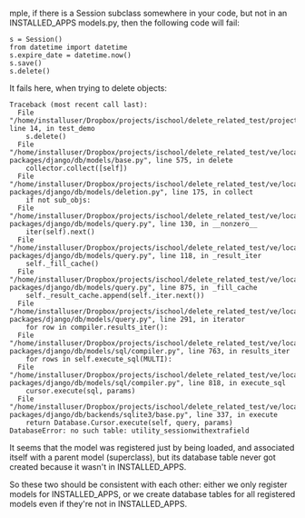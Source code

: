 mple, if there is a Session subclass somewhere in your code, but not in an INSTALLED_APPS models.py, then the following code will fail:

	s = Session()
	from datetime import datetime
	s.expire_date = datetime.now()
	s.save()
	s.delete()

It fails here, when trying to delete objects:

	Traceback (most recent call last):
	  File "/home/installuser/Dropbox/projects/ischool/delete_related_test/project/demo/tests.py", line 14, in test_demo
	    s.delete()
	  File "/home/installuser/Dropbox/projects/ischool/delete_related_test/ve/local/lib/python2.7/site-packages/django/db/models/base.py", line 575, in delete
	    collector.collect([self])
	  File "/home/installuser/Dropbox/projects/ischool/delete_related_test/ve/local/lib/python2.7/site-packages/django/db/models/deletion.py", line 175, in collect
	    if not sub_objs:
	  File "/home/installuser/Dropbox/projects/ischool/delete_related_test/ve/local/lib/python2.7/site-packages/django/db/models/query.py", line 130, in __nonzero__
	    iter(self).next()
	  File "/home/installuser/Dropbox/projects/ischool/delete_related_test/ve/local/lib/python2.7/site-packages/django/db/models/query.py", line 118, in _result_iter
	    self._fill_cache()
	  File "/home/installuser/Dropbox/projects/ischool/delete_related_test/ve/local/lib/python2.7/site-packages/django/db/models/query.py", line 875, in _fill_cache
	    self._result_cache.append(self._iter.next())
	  File "/home/installuser/Dropbox/projects/ischool/delete_related_test/ve/local/lib/python2.7/site-packages/django/db/models/query.py", line 291, in iterator
	    for row in compiler.results_iter():
	  File "/home/installuser/Dropbox/projects/ischool/delete_related_test/ve/local/lib/python2.7/site-packages/django/db/models/sql/compiler.py", line 763, in results_iter
	    for rows in self.execute_sql(MULTI):
	  File "/home/installuser/Dropbox/projects/ischool/delete_related_test/ve/local/lib/python2.7/site-packages/django/db/models/sql/compiler.py", line 818, in execute_sql
	    cursor.execute(sql, params)
	  File "/home/installuser/Dropbox/projects/ischool/delete_related_test/ve/local/lib/python2.7/site-packages/django/db/backends/sqlite3/base.py", line 337, in execute
	    return Database.Cursor.execute(self, query, params)
	DatabaseError: no such table: utility_sessionwithextrafield

It seems that the model was registered just by being loaded, and associated itself with a parent model (superclass), but its database table never got created because it wasn't in INSTALLED_APPS.

So these two should be consistent with each other: either we only register models for INSTALLED_APPS, or we create database tables for all registered models even if they're not in INSTALLED_APPS.

